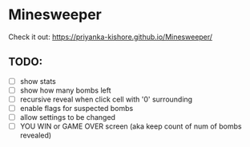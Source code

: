 # Minesweeper

Check it out: https://priyanka-kishore.github.io/Minesweeper/

## TODO:
- [ ] show stats
- [ ] show how many bombs left
- [ ] recursive reveal when click cell with '0' surrounding
- [ ] enable flags for suspected bombs
- [ ] allow settings to be changed
- [ ] YOU WIN or GAME OVER screen (aka keep count of num of bombs revealed)
